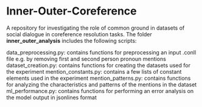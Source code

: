 # Inner-Outer-Coreference
A repository for investigating the role of common ground in datasets of social dialogue in coreference resolution tasks. The folder **inner_outer_analysis** includes the following scripts:

data_preprocessing.py: contains functions for preprocessing an input .conll file e.g. by removing first and second person pronoun mentions
dataset_creation.py: contains functions for creating the datasets used for the experiment
mention_constants.py: contains a few lists of constant elements used in the experiment
mention_patterns.py: contains functions for analyzing the characteristics and patterns of the mentions in the dataset
ml_performance.py: contains functions for performing an error analysis on the model output in jsonlines format
